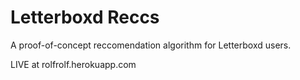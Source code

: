 # Letterboxd Reccs

A proof-of-concept reccomendation algorithm for Letterboxd users.

LIVE at rolfrolf.herokuapp.com
